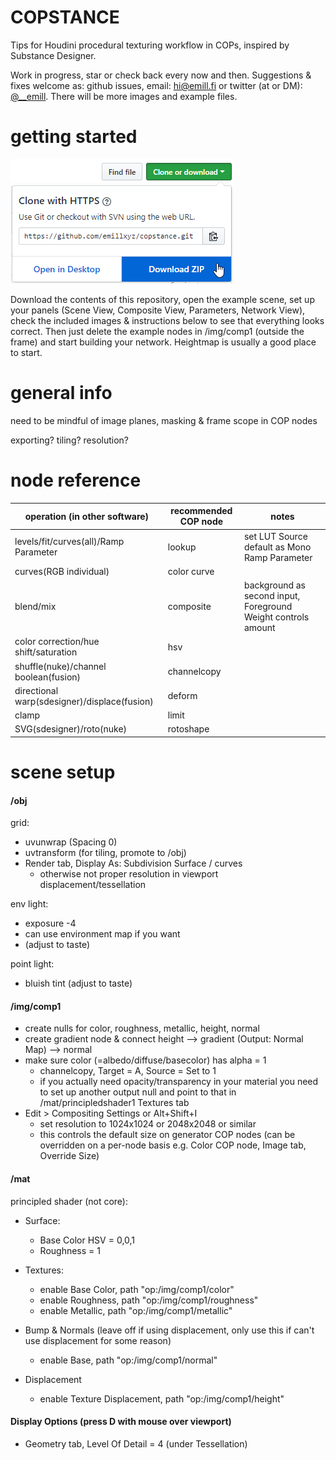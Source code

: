 # COPSTANCE
Tips for Houdini procedural texturing workflow in COPs, inspired by Substance Designer.

Work in progress, star or check back every now and then. Suggestions & fixes welcome as: github issues, email: [hi@emill.fi](mailto:hi@emill.fi?Subject=Copstance%20Ideas&Body=Copstance%20would%20be%20much%20better%20if...) or twitter (at or DM): [@\_\_emill](https://twitter.com/__emill). There will be more images and example files.


# getting started

![alt text](https://github.com/emillxyz/copstance/raw/master/img/copstance_dl_github.png "Press that DL button!")

Download the contents of this repository, open the example scene, set up your panels (Scene View, Composite View, Parameters, Network View), check the included images & instructions below to see that everything looks correct. Then just delete the example nodes in /img/comp1 (outside the frame) and start building your network. Heightmap is usually a good place to start.


# general info

need to be mindful of image planes, masking & frame scope in COP nodes

exporting? tiling? resolution?



# node reference

operation (in other software)                | recommended COP node      | notes
-------------                                | -------------             | -------------
levels/fit/curves(all)/Ramp Parameter        | lookup                    | set LUT Source default as Mono Ramp Parameter
curves(RGB individual)                       | color curve               |
blend/mix                                    | composite                 | background as second input, Foreground Weight controls amount
color correction/hue shift/saturation        | hsv                       |
shuffle(nuke)/channel boolean(fusion)        | channelcopy               |
directional warp(sdesigner)/displace(fusion) | deform                    |
clamp                                        | limit                     |
SVG(sdesigner)/roto(nuke)                    | rotoshape                 |



# scene setup


#### /obj ####

grid:
- uvunwrap (Spacing 0)
- uvtransform (for tiling, promote to /obj)
- Render tab, Display As: Subdivision Surface / curves
    * otherwise not proper resolution in viewport displacement/tessellation

env light:
- exposure -4
- can use environment map if you want
- (adjust to taste)

point light:
- bluish tint (adjust to taste)


#### /img/comp1 ####

- create nulls for color, roughness, metallic, height, normal
- create gradient node & connect height --> gradient (Output: Normal Map) --> normal
- make sure color (=albedo/diffuse/basecolor) has alpha = 1
    * channelcopy, Target = A, Source = Set to 1
    * if you actually need opacity/transparency in your material you need to set up another output null and point to that in /mat/principledshader1 Textures tab
- Edit > Compositing Settings or Alt+Shift+I
    * set resolution to 1024x1024 or 2048x2048 or similar
    * this controls the default size on generator COP nodes (can be overridden on a per-node basis e.g. Color COP node, Image tab, Override Size)



#### /mat ####

principled shader (not core):

- Surface:
    * Base Color HSV = 0,0,1
    * Roughness = 1

- Textures:
    * enable Base Color, path "op:/img/comp1/color"
    * enable Roughness, path "op:/img/comp1/roughness"
    * enable Metallic, path "op:/img/comp1/metallic"

- Bump & Normals (leave off if using displacement, only use this if can't use displacement for some reason)
    * enable Base, path "op:/img/comp1/normal"

- Displacement
    * enable Texture Displacement, path "op:/img/comp1/height"


#### Display Options (press D with mouse over viewport) ####

- Geometry tab, Level Of Detail = 4 (under Tessellation)


